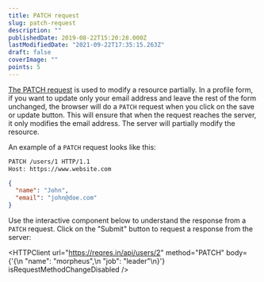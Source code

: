```yaml
---
title: PATCH request
slug: patch-request
description: ""
publishedDate: 2019-08-22T15:20:28.000Z
lastModifiedDate: "2021-09-22T17:35:15.263Z"
draft: false
coverImage: ""
points: 5
---
```


[The PATCH request](https://developer.mozilla.org/en-US/docs/Web/HTTP/Methods/PATCH) is used to modify a resource partially. In a profile form, if you want to update only your email address and leave the rest of the form unchanged, the browser will do a `PATCH` request when you click on the save or update button. This will ensure that when the request reaches the server, it only modifies the email address. The server will partially modify the resource.

An example of a `PATCH` request looks like this:

```bash
PATCH /users/1 HTTP/1.1
Host: https://www.website.com
```

```json
{
  "name": "John",
  "email": "john@doe.com"
}
```

Use the interactive component below to understand the response from a `PATCH` request. Click on the "Submit" button to request a response from the server:

<HTTPClient
  url="https://reqres.in/api/users/2"
  method="PATCH"
  body={'{\n    "name": "morpheus",\n    "job": "leader"\n}'}
  isRequestMethodChangeDisabled
/>
